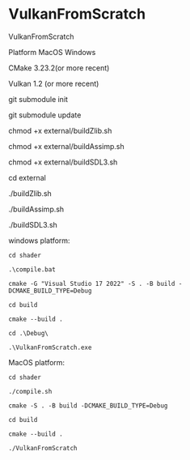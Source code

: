 # VulkanFromScratch
VulkanFromScratch

Platform MacOS Windows


CMake 3.23.2(or more recent)

Vulkan 1.2 (or more recent)


git submodule init

git submodule update


chmod +x external/buildZlib.sh

chmod +x external/buildAssimp.sh 

chmod +x external/buildSDL3.sh 


cd external 

./buildZlib.sh

./buildAssimp.sh

./buildSDL3.sh


windows platform:
    
    cd shader

    .\compile.bat
    
    cmake -G "Visual Studio 17 2022" -S . -B build -DCMAKE_BUILD_TYPE=Debug

    cd build

    cmake --build .

    cd .\Debug\

    .\VulkanFromScratch.exe

MacOS platform:
    
    cd shader

    ./compile.sh

    cmake -S . -B build -DCMAKE_BUILD_TYPE=Debug

    cd build

    cmake --build .

    ./VulkanFromScratch